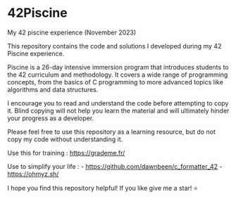 # 42Piscine
My 42 piscine experience (November 2023) 

This repository contains the code and solutions I developed during my 42 Piscine experience.

Piscine is a 26-day intensive immersion program that introduces students to the 42 curriculum and methodology. It covers a wide range of programming concepts, from the basics of C programming to more advanced topics like algorithms and data structures.

I encourage you to read and understand the code before attempting to copy it. Blind copying will not help you learn the material and will ultimately hinder your progress as a developer.

Please feel free to use this repository as a learning resource, but do not copy my code without understanding it.

 Use this for training : https://grademe.fr/
 
 Use to simplify your life : - https://github.com/dawnbeen/c_formatter_42
                             - https://ohmyz.sh/

I hope you find this repository helpful! If you like give me a star! ⭐
